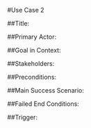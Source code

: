 #Use Case 2

##Title:



##Primary Actor:



##Goal in Context:



##Stakeholders: 



##Preconditions:



##Main Success Scenario: 



##Failed End Conditions:



##Trigger: 
